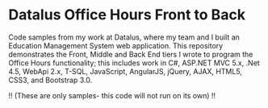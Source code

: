 # Datalus Office Hours Front to Back
Code samples from my work at Datalus, where my team and I built an Education Management System web application. This repository demonstrates the Front, Middle and Back End tiers I wrote to program the Office Hours functionality; this includes work in C#, ASP.NET MVC 5.x, .Net 4.5, WebApi 2.x, T-SQL, JavaScript, AngularJS, jQuery, AJAX, HTML5, CSS3, and Bootstrap 3.0.

!! (These are only samples- this code will not run on its own) !!
